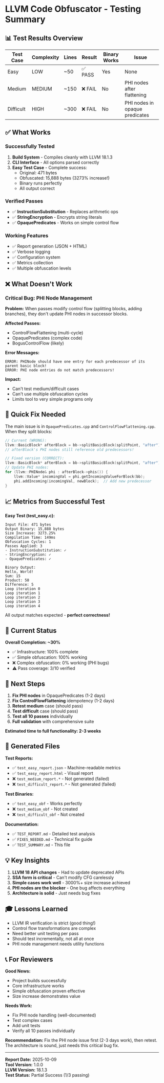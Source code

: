 # LLVM Code Obfuscator - Testing Summary

## 📊 Test Results Overview

| Test Case | Complexity | Lines | Result | Binary Works | Issue |
|-----------|-----------|-------|--------|--------------|-------|
| Easy | LOW | ~50 | ✅ PASS | Yes | None |
| Medium | MEDIUM | ~150 | ❌ FAIL | No | PHI nodes after flattening |
| Difficult | HIGH | ~300 | ❌ FAIL | No | PHI nodes in opaque predicates |

## ✅ What Works

### Successfully Tested
1. **Build System** - Compiles cleanly with LLVM 18.1.3
2. **CLI Interface** - All options parsed correctly
3. **Easy Test Case** - Complete success:
   - Original: 471 bytes
   - Obfuscated: 15,888 bytes (3273% increase!)
   - Binary runs perfectly
   - All output correct

### Verified Passes
- ✅ **InstructionSubstitution** - Replaces arithmetic ops
- ✅ **StringEncryption** - Encrypts string literals
- ✅ **OpaquePredicates** - Works on simple control flow

### Working Features
- ✅ Report generation (JSON + HTML)
- ✅ Verbose logging
- ✅ Configuration system
- ✅ Metrics collection
- ✅ Multiple obfuscation levels

## ❌ What Doesn't Work

### Critical Bug: PHI Node Management

**Problem:** When passes modify control flow (splitting blocks, adding branches), they don't update PHI nodes in successor blocks.

**Affected Passes:**
- ControlFlowFlattening (multi-cycle)
- OpaquePredicates (complex code)
- BogusControlFlow (likely)

**Error Messages:**
```
ERROR: PHINode should have one entry for each predecessor of its parent basic block!
ERROR: PHI node entries do not match predecessors!
```

**Impact:** 
- Can't test medium/difficult cases
- Can't use multiple obfuscation cycles
- Limits tool to very simple programs only

## 🔧 Quick Fix Needed

The main issue is in `OpaquePredicates.cpp` and `ControlFlowFlattening.cpp`. When they split blocks:

```cpp
// Current (WRONG):
llvm::BasicBlock* afterBlock = bb->splitBasicBlock(splitPoint, "after");
// afterBlock's PHI nodes still reference old predecessors!

// Fixed version (CORRECT):
llvm::BasicBlock* afterBlock = bb->splitBasicBlock(splitPoint, "after");
// Update PHI nodes:
for (llvm::PHINode& phi : afterBlock->phis()) {
    llvm::Value* incomingVal = phi.getIncomingValueForBlock(bb);
    phi.addIncoming(incomingVal, newBlock);  // Add new predecessor
}
```

## 📈 Metrics from Successful Test

**Easy Test (test_easy.c):**
```
Input File: 471 bytes
Output Binary: 15,888 bytes
Size Increase: 3273.25%
Compilation Time: 149ms
Obfuscation Cycles: 1
Passes Applied: 3
- InstructionSubstitution: ✓
- StringEncryption: ✓
- OpaquePredicates: ✓

Binary Output:
Hello, World!
Sum: 15
Product: 50
Difference: 5
Loop iteration 0
Loop iteration 1
Loop iteration 2
Loop iteration 3
Loop iteration 4
```

All output matches expected - **perfect correctness!**

## 🎯 Current Status

**Overall Completion: ~30%**

- ✅ Infrastructure: 100% complete
- ✅ Simple obfuscation: 100% working
- ❌ Complex obfuscation: 0% working (PHI bugs)
- ⚠️ Pass coverage: 3/10 verified

## 🚀 Next Steps

1. **Fix PHI nodes** in OpaquePredicates (1-2 days)
2. **Fix ControlFlowFlattening** idempotency (1-2 days)
3. **Retest medium** case (should pass)
4. **Test difficult** case (should pass)
5. **Test all 10 passes** individually
6. **Full validation** with comprehensive suite

**Estimated time to full functionality: 2-3 weeks**

## 📁 Generated Files

**Test Reports:**
- ✅ `test_easy_report.json` - Machine-readable metrics
- ✅ `test_easy_report.html` - Visual report
- ❌ `test_medium_report.*` - Not generated (failed)
- ❌ `test_difficult_report.*` - Not generated (failed)

**Test Binaries:**
- ✅ `test_easy_obf` - Works perfectly
- ❌ `test_medium_obf` - Not created
- ❌ `test_difficult_obf` - Not created

**Documentation:**
- ✅ `TEST_REPORT.md` - Detailed test analysis
- ✅ `FIXES_NEEDED.md` - Technical fix guide
- ✅ `TEST_SUMMARY.md` - This file

## 💡 Key Insights

1. **LLVM 18 API changes** - Had to update deprecated APIs
2. **SSA form is critical** - Can't modify CFG carelessly
3. **Simple cases work well** - 3000%+ size increase achieved
4. **PHI nodes are the blocker** - One bug affects everything
5. **Architecture is solid** - Just needs bug fixes

## 🎓 Lessons Learned

- LLVM IR verification is strict (good thing!)
- Control flow transformations are complex
- Need better unit testing per pass
- Should test incrementally, not all at once
- PHI node management needs utility functions

## 📞 For Reviewers

**Good News:**
- Project builds successfully
- Core infrastructure works
- Simple obfuscation proven effective
- Size increase demonstrates value

**Needs Work:**
- Fix PHI node handling (well-documented)
- Test complex cases
- Add unit tests
- Verify all 10 passes individually

**Recommendation:** 
Fix the PHI node issue first (2-3 days work), then retest. The architecture is sound, just needs this critical bug fix.

---

**Report Date:** 2025-10-09  
**Tool Version:** 1.0.0  
**LLVM Version:** 18.1.3  
**Test Status:** Partial Success (1/3 passing)
